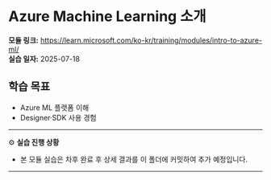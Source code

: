 # Azure Machine Learning 소개  
**모듈 링크:** https://learn.microsoft.com/ko-kr/training/modules/intro-to-azure-ml/  
**실습 일자:** 2025-07-18  

## 학습 목표  
- Azure ML 플랫폼 이해  
- Designer·SDK 사용 경험  
---
⚙️ **실습 진행 상황**  
- 본 모듈 실습은 차후 완료 후 상세 결과를 이 폴더에 커밋하여 추가 예정입니다.  
---

